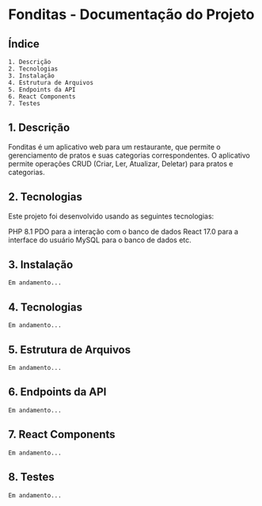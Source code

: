 # Fonditas - Documentação do Projeto
## Índice
    1. Descrição
    2. Tecnologias
    3. Instalação
    4. Estrutura de Arquivos
    5. Endpoints da API
    6. React Components
    7. Testes

## 1. Descrição
Fonditas é um aplicativo web para um restaurante, que permite o gerenciamento de pratos e suas categorias correspondentes. O aplicativo permite operações CRUD (Criar, Ler, Atualizar, Deletar) para pratos e categorias.


## 2. Tecnologias
Este projeto foi desenvolvido usando as seguintes tecnologias:

PHP 8.1
PDO para a interação com o banco de dados
React 17.0 para a interface do usuário
MySQL para o banco de dados
etc.

## 3. Instalação
    Em andamento...
## 4. Tecnologias
    Em andamento...
## 5. Estrutura de Arquivos
    Em andamento...
## 6. Endpoints da API
    Em andamento...
## 7. React Components
    Em andamento...
## 8. Testes
    Em andamento...
